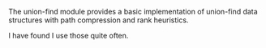 The union-find module provides a basic implementation of union-find data structures with path compression and rank heuristics.

I have found I use those quite often.

